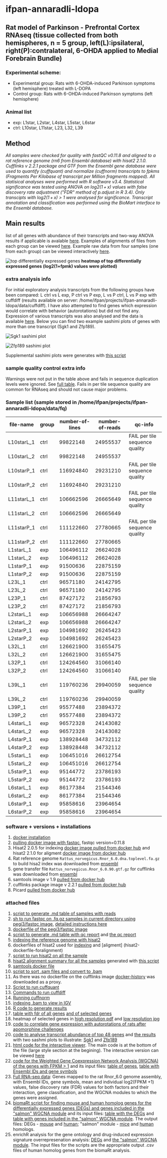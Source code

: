 # ifpan-annaradli-ldopa

## Rat model of Parkinson - Prefrontal Cortex RNAseq (tissue collected from both hemispheres, n = 5 group, left(L):ipsilateral, right(P):contralateral, 6-OHDA applied to Medial Forebrain Bundle)

### Experimental scheme:
* Experimental group: Rats with 6-OHDA-induced Parkinson symptoms (left hemisphere) treated with L-DOPA
* Control group: Rats with 6-OHDA-induced Parkinson symptoms (left hemisphere)

### Animal list
* exp: L1star, L2star, L4star, L5star, L6star
* ctrl: L10star, L11star, L23, L32, L39

## Method
*All samples were checked for quality with fastQC v0.11.8 and aligned to a rat reference genome (rn6 from Ensembl database) with hisat2 2.1.0. Cufflinks v 2.2.1 package and GTF from the Ensembl gene database were used to quantify (cuffquant) and normalize (cuffnorm) transcripts to fpkms (Fragments Per Kilobase of transcript per Million fragments mapped). All statisical analyses were performed with R software v3.4. Statistical significance was tested using ANOVA on log2(1 + x) values with false discovery rate adjustment ("FDR" method of p.adjust in R 3.4). Only transcipts with log2(1 + x) > 1 were analysed for significance. Transcript annotation and classification was performed using the BioMart interface to the Ensembl database.*

## Main results
list of all genes with abundance of their transcripts and two-way ANOVA results if applicable is avalable [here](all-genes.csv). Examples of alignments of files from each group can be viewed [here](http://149.156.177.112/projects/ifpan-annaradli-ldopa/alignments.html). Example raw data from four samples (one from each group) can be viewed interactively [here](http://149.156.177.112/projects/ifpan-annaradli-ldopa/alignments.html).

![top differentially expressed genes](https://raw.githubusercontent.com/ippas/ifpan-annaradli-ldopa/master/selected-genes-log.jpg)
**heatmap of top differentially expressed genes (log2(1+fpmk) values were plotted)**

### extra analysis info
For initial exploratory analysis transcripts from the following groups have been compared: L ctrl vs L exp, P ctrl vs P exp, L vs P ctrl, L vs P exp with cuffdiff (results available on server: /home/ifpan/projects/ifpan-annaradli-ldopa/data/cuffdiff). I have also attempted to find genes which expression would correlate with behavior (autorotations) but did not find any. Expression of various transcripts was also analysed and the data is available [here](selected-genes-isoforms.csv). Below you can find two example sashimi plots of genes with more than one transcript (Sgk1 and Zfp189).


![Sgk1 sashimi plot](https://raw.githubusercontent.com/ippas/ifpan-annaradli-ldopa/master/sgk1.png)

![Zfp189 sashimi plot](https://raw.githubusercontent.com/ippas/ifpan-annaradli-ldopa/master/zfp189.png)

Supplemental sashimi plots were generates with [this script](sashimi_plots.MD)

### sample quality control extra info
Warnings were not put in the table above and fails in sequence duplication levels were ignored. See [full table](qc-report.md). Fails in per tile sequence quality are common for RNAseq and should not cause major problems.

### Sample list (sample stored in /home/ifpan/projects/ifpan-annaradli-ldopa/data/fq)

 | file-name | group | number-of-lines | number-of-reads | qc-info |
 | -------- | ------- | ------- | --------- | -----------|
 | L10starL_1 | ctrl | 99822148 | 24955537 |  FAIL per tile sequence quality | 
 | L10starL_2 | ctrl | 99822148 | 24955537 |  | 
 | L10starP_1 | ctrl | 116924840 | 29231210 | FAIL per tile sequence quality | 
 | L10starP_2 | ctrl | 116924840 | 29231210 |  | 
 | L11starL_1 | ctrl | 106662596 | 26665649 | FAIL per tile sequence quality | 
 | L11starL_2 | ctrl | 106662596 | 26665649 |  | 
 | L11starP_1 | ctrl | 111122660 | 27780665 | FAIL per tile sequence quality | 
 | L11starP_2 | ctrl | 111122660 | 27780665 |  | 
 | L1starL_1 | exp | 106496112 | 26624028 |  | 
 | L1starL_2 | exp | 106496112 | 26624028 |  | 
 | L1starP_1 | exp | 91500636 | 22875159 |  | 
 | L1starP_2 | exp | 91500636 | 22875159 |  | 
 | L23L_1 |  ctrl | 96571180 | 24142795 |  | 
 | L23L_2 |  ctrl | 96571180 | 24142795 |  | 
 | L23P_1 |  ctrl | 87427172 | 21856793 |  | 
 | L23P_2 |  ctrl | 87427172 | 21856793 |  | 
 | L2starL_1 | exp | 106656988 | 26664247 |  | 
 | L2starL_2 | exp | 106656988 | 26664247 |  | 
 | L2starP_1 | exp | 104981692 | 26245423 |  | 
 | L2starP_2 | exp | 104981692 | 26245423 |  | 
 | L32L_1 |  ctrl | 126621900 | 31655475 |  | 
 | L32L_2 |  ctrl | 126621900 | 31655475 |  | 
 | L32P_1 |  ctrl | 124264560 | 31066140 |  | 
 | L32P_2 |  ctrl | 124264560 | 31066140 |  | 
 | L39L_1 |  ctrl | 119760236 | 29940059 | FAIL per tile sequence quality | 
 | L39L_2 |  ctrl | 119760236 | 29940059 |  | 
 | L39P_1 |  ctrl | 95577488 | 23894372 |  | 
 | L39P_2 |  ctrl | 95577488 | 23894372 |  | 
 | L4starL_1 | exp | 96572328 | 24143082 |  | 
 | L4starL_2 | exp | 96572328 | 24143082 |  | 
 | L4starP_1 | exp | 138928448 | 34732112 |  | 
 | L4starP_2 | exp | 138928448 | 34732112 |  | 
 | L5starL_1 | exp | 106451016 | 26612754 |  | 
 | L5starL_2 | exp | 106451016 | 26612754 |  | 
 | L5starP_1 | exp | 95144772 | 23786193 |  | 
 | L5starP_2 | exp | 95144772 | 23786193 |  | 
 | L6starL_1 | exp | 86177384 | 21544346 |  | 
 | L6starL_2 | exp | 86177384 | 21544346 |  | 
 | L6starP_1 | exp | 95858616 | 23964654 |  | 
 | L6starP_2 | exp | 95858616 | 23964654 |  | 





### software + versions + installations
1. [docker installation](https://gist.github.com/gosborcz/f1f3dbd7aa256e26ae1e8ce33fd30509)
2. [pulling docker image with fastqc](https://gist.github.com/gosborcz/1735c2533061354756b05154519972bf), fastqc version=0.11.8
3. Hisat2 2.0.5 for indexing [docker image pulled from docker hub](https://hub.docker.com/r/biocontainers/hisat2) and hisat2 2.1.0 for aligment [docker image from docker hub](https://hub.docker.com/r/zlskidmore/hisat2)
4. Rat reference genome `Rattus_norvegicus.Rnor_6.0.dna.toplevel.fa.gz` to build hisa2 index was downloaded from [ensembl](ftp://ftp.ensembl.org/pub/release-96/fasta/rattus_norvegicus/dna/)
5. gene transfer file `Rattus_norvegicus.Rnor_6.0.90.gtf.gz` for cufflinks was downloaded from [ensembl](ftp://ftp.ensembl.org/pub/release-90/gtf/rattus_norvegicus/)
6. samtools image v 1.9 [pulled from docker hub](https://hub.docker.com/r/zlskidmore/samtools)
7. cufflinks package image v 2.2.1 [pulled from docker hub](https://hub.docker.com/r/octavianus90/cufflinks_final)
8. Picard [pulled from docker hub](https://hub.docker.com/r/broadinstitute/picard)

### attached files
1. [script to generate .md table of samples with reads](generate-sample-info-table.sh)
2. [sh to run fastqc on .fq.gz samples in current directory using pegi3/fastqc image](run-fastqc.sh), [detailed instructions here](https://hub.docker.com/r/pegi3s/fastqc)
3. [dockerfile of the pegi3/fastqc image](fastqc-dockerfile)
4. [script to generate .md table with qc report](generate-summary-qc-table.sh) and [the qc report](qc-report.md)
5. [indexing the reference genome with hisat2](buid-hisat2-index.sh)
6. dockerfiles of hisat2 used for [indexing](hisat2-dockerfile-forindexing) and [aligment] (hisat2-dockerfile-foralignment)
7. [script to run hisat2 on all the sample](run-hisat2.sh)
8. [hisat2 alignment summary for all the samples](hisat2-report.md) generated with [this script](generate-hisat2-report.sh)
9. [samtools docker file](samtools-dockerfile)
10. [script to sort .sam files and convert to .bam](sort-sam.sh)
11. As there was no dockerfile on the cufflinks image [docker-history](cufflinks-dockerhistory) was downloaded as a proxy.
12. [Script to run cuffquant](run-cuffquant.sh)
13. [Commands to run cuffdiff](run-cuffdiff)
14. [Running cuffnorm](run-cuffnorm)
15. [indexing .bam to view in IGV](bam-to-bai.sh)
16. [R code to generate results](rna-seq-analysis.R)
17. [table with fdr of all genes](all-genes.csv) [and of selected genes](selected-genes-log.csv)
18. heatmap of selected genes in [high resolution pdf](selected-genes-log.pdf) and [low resolution jpg](selected-genes-log.jpg)
19. [code to correlate gene expression with autorotations of rats after apomorphine challenges](correlation-with-autorotations.R)
20. [code to analyse transcript abundance of top 48 genes](transcript-analysis.R) and [the results](selected-genes-isoforms.csv) with two sashmi plots to illustrate: [Sgk1](sgk1.png) and [Zfp189](zfp189.png)
21. [html code for the interactive viewer](alignments.html). The main code is at the bottom of the file (large style section at the begining). The interactive version can be viewed [here](http://149.156.177.112/projects/ifpan-annaradli-ldopa/alignments.html)
22. [code for the Weighted Gene Coexpression Network Analysis (WGCNA) of the genes with FPKM > 1](wgcna_analysis.R) and its input files: [table of genes](fpkm_above1_all_samples.csv), [table with Ensembl IDs and gene symbols](ENSRNOG-genename.csv)
23. [Full RNA-seq data](all_genes_FDR_FPKM_samples_sequence_types_WGCNA_modules.xlsx): Genes mapped to the rat Rnor_6.0 genome assembly, with Ensembl IDs, gene symbols, mean and individual log2(FPKM +1) values, false discovery rate (FDR) values for both factors and their interaction, gene classification, and the WGCNA modules to which the genes were assigned.
24. [biomaRt script for finding mouse and human homolog genes for the differentially expressed genes (DEGs) and genes included in the "salmon" WGCNA module](find_homologues.R) and its input files: [table with the DEGs](selected-genes-log.csv) and [table with genes included in the "salmon" WGCNA module](Salmon-symbols.csv). 
The output files: DEGs - [mouse](top48genes_biomaRt_rat2mouse.csv) and [human](top48genes_biomaRt_rat2human.csv); 
"salmon" module - [mice](salmonModule_biomaRt_rat2mouse.csv) and [human](salmonModule_biomaRt_rat2human.csv) homologs.
25. enrichR analysis for the gene ontology and drug-induced expression signature overrepresenation analysis: [DEGs](enrichR_DEGs.R) and [the "salmon" WGCNA module](enrichR_salmon.R). The input files for the scripts are the appropriate output .csv files of  human homolog genes from the biomaRt analysis. 
